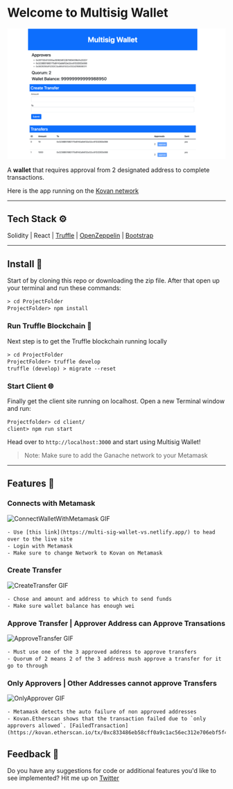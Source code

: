 # Welcome to Multisig Wallet

![WalletScreenShot](https://raw.githubusercontent.com/jacobvanschenck/Multisig-Wallet/master/GIFs/MultisigWallet.png)

A **wallet** that requires approval from 2 designated address to complete transactions.

Here is the app running on the [Kovan network](https://multi-sig-wallet-vs.netlify.app/)

---

## Tech Stack ⚙️

Solidity | React | [Truffle](https://trufflesuite.com/) | [OpenZeppelin](https://github.com/OpenZeppelin/openzeppelin-contracts) | [Bootstrap](https://getbootstrap.com/)

---

## Install 💾

Start of by cloning this repo or downloading the zip file.
After that open up your terminal and run these commands:

```
> cd ProjectFolder
ProjectFolder> npm install
```

### Run Truffle Blockchain 🔗

Next step is to get the Truffle blockchain running locally

```
> cd ProjectFolder
ProjectFolder> truffle develop
truffle (develop) > migrate --reset
```

### Start Client 🌐

Finally get the client site running on localhost.
Open a new Terminal window and run:

```
Projectfolder> cd client/
client> npm run start
```

Head over to `http://localhost:3000` and start using Multisig Wallet!

> Note:
> Make sure to add the Ganache network to your Metamask

---

## Features 📼

### Connects with Metamask

![ConnectWalletWithMetamask GIF](https://raw.githubusercontent.com/jacobvanschenck/Multisig-Wallet/master/GIFs/ConnectWalletWithMetamask.gif)

    - Use [this link](https://multi-sig-wallet-vs.netlify.app/) to head over to the live site
    - Login with Metamask
    - Make sure to change Network to Kovan on Metamask

### Create Transfer

![CreateTransfer GIF](https://raw.githubusercontent.com/jacobvanschenck/Multisig-Wallet/master/GIFs/CreateTransfer.gif)

    - Chose and amount and address to which to send funds
    - Make sure wallet balance has enough wei

### Approve Transfer | Approver Address can Approve Transations

![ApproveTransfer GIF](https://raw.githubusercontent.com/jacobvanschenck/Multisig-Wallet/master/GIFs/ApproveTransfer.gif)

    - Must use one of the 3 approved address to approve transfers
    - Quorum of 2 means 2 of the 3 address mush approve a transfer for it go to through

### Only Approvers | Other Addresses cannot approve Transfers

![OnlyApprover GIF](https://raw.githubusercontent.com/jacobvanschenck/Multisig-Wallet/master/GIFs/OnlyApprover.gif)

    - Metamask detects the auto failure of non approved addresses
    - Kovan.Etherscan shows that the transaction failed due to `only approvers allowed`. [FailedTransaction](https://kovan.etherscan.io/tx/0xc833486eb58cff0a9c1ac56ec312e706ebf5f469ca6c148577c01a287f7a6b8b)

## Feedback 🤝

Do you have any suggestions for code or additional features you'd like to see implemented? Hit me up on [Twitter](https://twitter.com/JacobVanSchenck)
